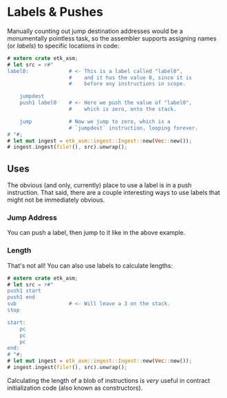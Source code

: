 # Labels & Pushes

Manually counting out jump destination addresses would be a monumentally pointless task, so the assembler supports assigning names (or _labels_) to specific locations in code:

```rust
# extern crate etk_asm;
# let src = r#"
label0:             # <- This is a label called "label0",
                    #    and it has the value 0, since it is
                    #    before any instructions in scope.

    jumpdest
    push1 label0    # <- Here we push the value of "label0",
                    #    which is zero, onto the stack.

    jump            # Now we jump to zero, which is a
                    # `jumpdest` instruction, looping forever.
# "#;
# let mut ingest = etk_asm::ingest::Ingest::new(Vec::new());
# ingest.ingest(file!(), src).unwrap();
```

## Uses

The obvious (and only, currently) place to use a label is in a push instruction. That said, there are a couple interesting ways to use labels that might not be immediately obvious.

### Jump Address

You can push a label, then jump to it like in the above example.

### Length

That's not all! You can also use labels to calculate lengths:

```rust
# extern crate etk_asm;
# let src = r#"
push1 start
push1 end
sub                 # <- Will leave a 3 on the stack.
stop

start:
    pc
    pc
    pc
end:
# "#;
# let mut ingest = etk_asm::ingest::Ingest::new(Vec::new());
# ingest.ingest(file!(), src).unwrap();
```

Calculating the length of a blob of instructions is _very_ useful in contract initialization code (also known as constructors).
